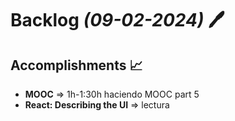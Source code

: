 # Backlog *(09-02-2024)* :pen:

## Accomplishments :chart_with_upwards_trend:

- **MOOC** => 1h-1:30h haciendo MOOC part 5
- **React: Describing the UI** => lectura
